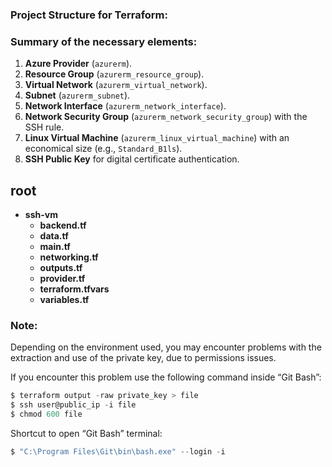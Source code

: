 ### Project Structure for Terraform:

### Summary of the necessary elements:
1. **Azure Provider** (`azurerm`).
2. **Resource Group** (`azurerm_resource_group`).
3. **Virtual Network** (`azurerm_virtual_network`).
4. **Subnet** (`azurerm_subnet`).
5. **Network Interface** (`azurerm_network_interface`).
6. **Network Security Group** (`azurerm_network_security_group`) with the SSH rule.
7. **Linux Virtual Machine** (`azurerm_linux_virtual_machine`) with an economical size (e.g., `Standard_B1ls`).
8. **SSH Public Key** for digital certificate authentication.

## root
- **ssh-vm**
  - **backend.tf**
  - **data.tf**
  - **main.tf**
  - **networking.tf**
  - **outputs.tf**
  - **provider.tf**
  - **terraform.tfvars**
  - **variables.tf**

### Note:

Depending on the environment used, you may encounter problems with the extraction and use of the private key, due to permissions issues.

If you encounter this problem use the following command inside “Git Bash”:

```powershell
$ terraform output -raw private_key > file
$ ssh user@public_ip -i file
$ chmod 600 file
```

Shortcut to open “Git Bash” terminal:
```powershell
$ "C:\Program Files\Git\bin\bash.exe" --login -i
```